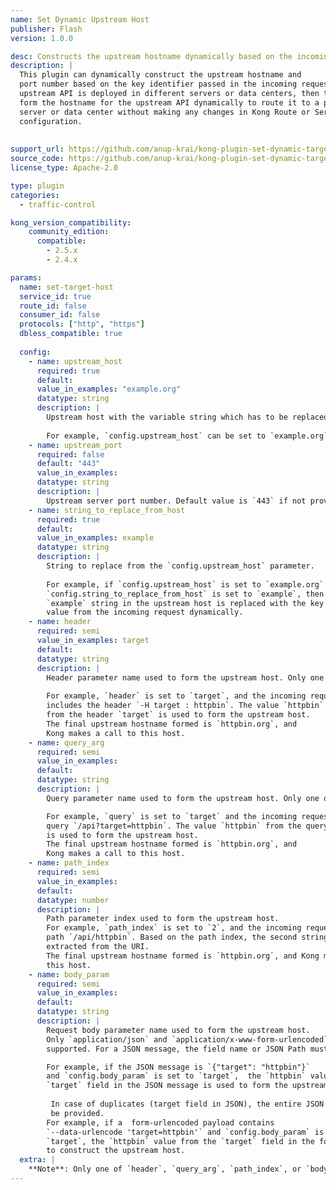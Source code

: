 ```yaml
---
name: Set Dynamic Upstream Host
publisher: Flash
version: 1.0.0

desc: Constructs the upstream hostname dynamically based on the incoming request parameters
description: |
  This plugin can dynamically construct the upstream hostname and 
  port number based on the key identifier passed in the incoming request. If the same 
  upstream API is deployed in different servers or data centers, then this plugin can 
  form the hostname for the upstream API dynamically to route it to a particular 
  server or data center without making any changes in Kong Route or Service 
  configuration.
  
  
support_url: https://github.com/anup-krai/kong-plugin-set-dynamic-target-host/issues
source_code: https://github.com/anup-krai/kong-plugin-set-dynamic-target-host
license_type: Apache-2.0 

type: plugin
categories:
  - traffic-control

kong_version_compatibility:
    community_edition:
      compatible:
        - 2.5.x
        - 2.4.x

params:
  name: set-target-host
  service_id: true
  route_id: false
  consumer_id: false
  protocols: ["http", "https"]
  dbless_compatible: true
    
  config:
    - name: upstream_host
      required: true
      default:
      value_in_examples: "example.org"
      datatype: string
      description: |
        Upstream host with the variable string which has to be replaced by the plugin.
        
        For example, `config.upstream_host` can be set to `example.org`.
    - name: upstream_port
      required: false
      default: "443"
      value_in_examples:
      datatype: string
      description: |
        Upstream server port number. Default value is `443` if not provided in plugin configuration.
    - name: string_to_replace_from_host
      required: true
      default:
      value_in_examples: example
      datatype: string
      description: |
        String to replace from the `config.upstream_host` parameter.
        
        For example, if `config.upstream_host` is set to `example.org` and 
        `config.string_to_replace_from_host` is set to `example`, then the
        `example` string in the upstream host is replaced with the key identifier 
        value from the incoming request dynamically.
    - name: header
      required: semi
      value_in_examples: target
      default:
      datatype: string
      description: |
        Header parameter name used to form the upstream host. Only one header name is supported.
        
        For example, `header` is set to `target`, and the incoming request 
        includes the header `-H target : httpbin`. The value `httpbin` 
        from the header `target` is used to form the upstream host. 
        The final upstream hostname formed is `httpbin.org`, and 
        Kong makes a call to this host.
    - name: query_arg
      required: semi
      value_in_examples:
      default:
      datatype: string
      description: |
        Query parameter name used to form the upstream host. Only one query parameter name is supported. 

        For example, `query` is set to `target` and the incoming request includes the 
        query `/api?target=httpbin`. The value `httpbin` from the query param `target` 
        is used to form the upstream host. 
        The final upstream hostname formed is `httpbin.org`, and 
        Kong makes a call to this host.
    - name: path_index
      required: semi
      value_in_examples:
      default:
      datatype: number
      description: |
        Path parameter index used to form the upstream host.
        For example, `path_index` is set to `2`, and the incoming request uses the 
        path `/api/httpbin`. Based on the path index, the second string, `httpbin`, is
        extracted from the URI.
        The final upstream hostname formed is `httpbin.org`, and Kong makes a call to 
        this host.
    - name: body_param
      required: semi
      value_in_examples:
      default:
      datatype: string
      description: |
        Request body parameter name used to form the upstream host.
        Only `application/json` and `application/x-www-form-urlencoded` content types are 
        supported. For a JSON message, the field name or JSON Path must be passed. 

        For example, if the JSON message is `{"target": "httpbin"}`
        and `config.body_param` is set to `target`,  the `httpbin` value from the 
        `target` field in the JSON message is used to form the upstream host. 
       
         In case of duplicates (target field in JSON), the entire JSON Path needs to 
         be provided. 
        For example, if a  form-urlencoded payload contains 
        `--data-urlencode 'target=httpbin'` and `config.body_param` is set to 
        `target`, the `httpbin` value from the `target` field in the form body is used 
        to construct the upstream host.
  extra: |
    **Note**: Only one of `header`, `query_arg`, `path_index`, or `body_param` can be provided at one time, and at least one is required.
---
```

